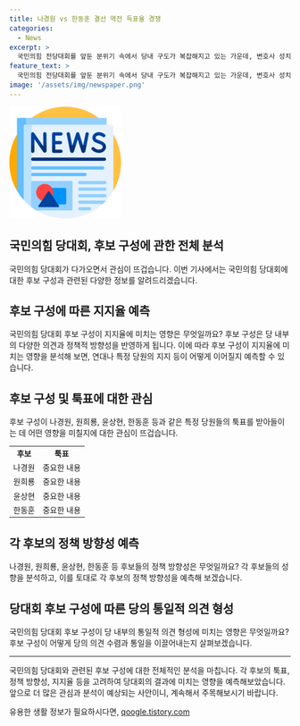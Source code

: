 ```yaml
---
title: 나경원 vs 한동훈 결선 역전 득표율 경쟁
categories:
  - News
excerpt: >
  국민의힘 전당대회를 앞둔 분위기 속에서 당내 구도가 복잡해지고 있는 가운데, 변호사 성치훈이 단일화와 연대를 주장하며 이목을 끌고 있다. 다양한 당원들의 지지를 얻고자 하는 의지가 뚜렷한 더불어민주당 정책위 부의장의 발언이 시선을 모으고 있다.
feature_text: >
  국민의힘 전당대회를 앞둔 분위기 속에서 당내 구도가 복잡해지고 있는 가운데, 변호사 성치훈이 단일화와 연대를 주장하며 이목을 끌고 있다. 다양한 당원들의 지지를 얻고자 하는 의지가 뚜렷한 더불어민주당 정책위 부의장의 발언이 시선을 모으고 있다.
image: '/assets/img/newspaper.png'
---
```


<p><img src="/assets/img/newspaper.png" alt="kimp 속보" /></p>

<h2>국민의힘 당대회, 후보 구성에 관한 전체 분석</h2>

<p data-ke-size="size16">국민의힘 당대회가 다가오면서 관심이 뜨겁습니다. 이번 기사에서는 국민의힘 당대회에 대한 후보 구성과 관련된 다양한 정보를 알려드리겠습니다.</p>

<h2 data-ke-size="size26">후보 구성에 따른 지지율 예측</h2>

<p data-ke-size="size16">국민의힘 당대회 후보 구성이 지지율에 미치는 영향은 무엇일까요? 후보 구성은 당 내부의 다양한 의견과 정책적 방향성을 반영하게 됩니다. 이에 따라 후보 구성이 지지율에 미치는 영향을 분석해 보면, 연대나 특정 당원의 지지 등이 어떻게 이어질지 예측할 수 있습니다. </p>

<h2 data-ke-size="size26">후보 구성 및 툭표에 대한 관심</h2>

<p data-ke-size="size16">후보 구성이 나경원, 원희룡, 윤상현, 한동훈 등과 같은 특정 당원들의 툭표를 받아들이는 데 어떤 영향을 미칠지에 대한 관심이 뜨겁습니다.</p>

<table>
    <tr>
        <td style="text-align: center; height: 17px;"><b>후보</b></td>
        <td style="text-align: center; height: 17px;"><b>툭표</b></td>
    </tr>
    <tr>
        <td style="text-align: center; height: 17px;">나경원</td>
        <td style="text-align: center; height: 17px;">중요한 내용</td>
    </tr>
    <tr>
        <td style="text-align: center; height: 17px;">원희룡</td>
        <td style="text-align: center; height: 17px;">중요한 내용</td>
    </tr>
    <tr>
        <td style="text-align: center; height: 17px;">윤상현</td>
        <td style="text-align: center; height: 17px;">중요한 내용</td>
    </tr>
    <tr>
        <td style="text-align: center; height: 17px;">한동훈</td>
        <td style="text-align: center; height: 17px;">중요한 내용</td>
    </tr>
</table>

<h2 data-ke-size="size26">각 후보의 정책 방향성 예측</h2>

<p data-ke-size="size16">나경원, 원희룡, 윤상현, 한동훈 등 후보들의 정책 방향성은 무엇일까요? 각 후보들의 성향을 분석하고, 이를 토대로 각 후보의 정책 방향성을 예측해 보겠습니다.</p>

<h2 data-ke-size="size26">당대회 후보 구성에 따른 당의 통일적 의견 형성</h2>

<p data-ke-size="size16">국민의힘 당대회 후보 구성이 당 내부의 통일적 의견 형성에 미치는 영향은 무엇일까요? 후보 구성이 어떻게 당의 의견 수렴과 통일을 이끌어내는지 살펴보겠습니다.</p>

<hr>

<p data-ke-size="size16">국민의힘 당대회와 관련된 후보 구성에 대한 전체적인 분석을 마칩니다. 각 후보의 툭표, 정책 방향성, 지지율 등을 고려하여 당대회의 결과에 미치는 영향을 예측해보았습니다. 앞으로 더 많은 관심과 분석이 예상되는 사안이니, 계속해서 주목해보시기 바랍니다.</p>
유용한 생활 정보가 필요하시다면, <a href="https://qoogle.tistory.com" rel="dofollow">qoogle.tistory.com</a>


